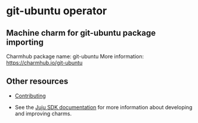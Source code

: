 # git-ubuntu operator
## Machine charm for git-ubuntu package importing

Charmhub package name: git-ubuntu
More information: https://charmhub.io/git-ubuntu

## Other resources

- [Contributing](CONTRIBUTING.md)

- See the [Juju SDK documentation](https://juju.is/docs/sdk) for more information about developing and improving charms.
